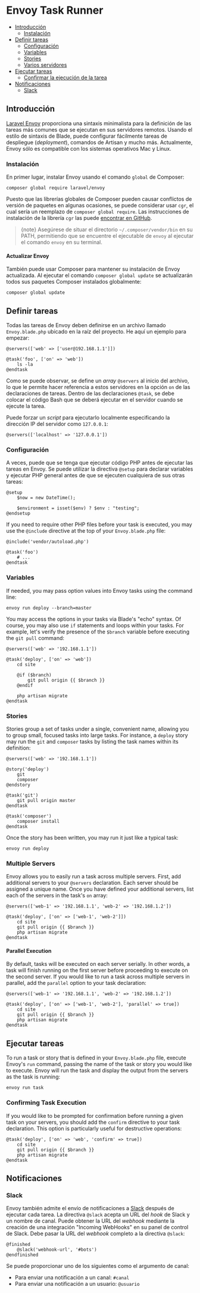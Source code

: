 # Envoy Task Runner

- [Introducción](#introduction) 
    - [Instalación](#installation)
- [Definir tareas](#writing-tasks) 
    - [Configuración](#setup)
    - [Variables](#variables)
    - [Stories](#stories)
    - [Varios servidores](#multiple-servers)
- [Ejecutar tareas](#running-tasks) 
    - [Confirmar la ejecución de la tarea](#confirming-task-execution)
- [Notificaciones](#notifications) 
    - [Slack](#slack)

<a name="introduction"></a>

## Introducción

[Laravel Envoy](https://github.com/laravel/envoy) proporciona una sintaxis minimalista para la definición de las tareas más comunes que se ejecutan en sus servidores remotos. Usando el estilo de sintaxis de Blade, puede configurar fácilmente tareas de despliegue (*deployment*), comandos de Artisan y mucho más. Actualmente, Envoy sólo es compatible con los sistemas operativos Mac y Linux.

<a name="installation"></a>

### Instalación

En primer lugar, instalar Envoy usando el comando `global` de Composer:

    composer global require laravel/envoy
    

Puesto que las librerías globales de Composer pueden causar conflictos de versión de paquetes en algunas ocasiones, se puede considerar usar `cgr`, el cual sería un reemplazo de `composer global require`. Las instrucciones de instalación de la librería `cgr` las puede [encontrar en GitHub](https://github.com/consolidation-org/cgr).

> {note} Asegúrese de situar el directorio `~/.composer/vendor/bin` en su PATH, permitiendo que se encuentre el ejecutable de `envoy` al ejecutar el comando `envoy` en su terminal.

#### Actualizar Envoy

También puede usar Composer para mantener su instalación de Envoy actualizada. Al ejecutar el comando `composer global update` se actualizarán todos sus paquetes Composer instalados globalmente:

    composer global update
    

<a name="writing-tasks"></a>

## Definir tareas

Todas las tareas de Envoy deben definirse en un archivo llamado `Envoy.blade.php` ubicado en la raíz del proyecto. He aquí un ejemplo para empezar:

    @servers(['web' => ['user@192.168.1.1']])
    
    @task('foo', ['on' => 'web'])
        ls -la
    @endtask
    

Como se puede observar, se define un *array* `@servers` al inicio del archivo, lo que le permite hacer referencia a estos servidores en la opción `on` de las declaraciones de tareas. Dentro de las declaraciones `@task`, se debe colocar el código Bash que se deberá ejecutar en el servidor cuando se ejecute la tarea.

Puede forzar un *script* para ejecutarlo localmente especificando la dirección IP del servidor como `127.0.0.1`:

    @servers(['localhost' => '127.0.0.1'])
    

<a name="setup"></a>

### Configuración

A veces, puede que se tenga que ejecutar código PHP antes de ejecutar las tareas en Envoy. Se puede utilizar la directiva ```@setup``` para declarar variables y ejecutar PHP general antes de que se ejecuten cualquiera de sus otras tareas:

    @setup
        $now = new DateTime();
    
        $environment = isset($env) ? $env : "testing";
    @endsetup
    

If you need to require other PHP files before your task is executed, you may use the `@include` directive at the top of your `Envoy.blade.php` file:

    @include('vendor/autoload.php')
    
    @task('foo')
        # ...
    @endtask
    

<a name="variables"></a>

### Variables

If needed, you may pass option values into Envoy tasks using the command line:

    envoy run deploy --branch=master
    

You may access the options in your tasks via Blade's "echo" syntax. Of course, you may also use `if` statements and loops within your tasks. For example, let's verify the presence of the `$branch` variable before executing the `git pull` command:

    @servers(['web' => '192.168.1.1'])
    
    @task('deploy', ['on' => 'web'])
        cd site
    
        @if ($branch)
            git pull origin {{ $branch }}
        @endif
    
        php artisan migrate
    @endtask
    

<a name="stories"></a>

### Stories

Stories group a set of tasks under a single, convenient name, allowing you to group small, focused tasks into large tasks. For instance, a `deploy` story may run the `git` and `composer` tasks by listing the task names within its definition:

    @servers(['web' => '192.168.1.1'])
    
    @story('deploy')
        git
        composer
    @endstory
    
    @task('git')
        git pull origin master
    @endtask
    
    @task('composer')
        composer install
    @endtask
    

Once the story has been written, you may run it just like a typical task:

    envoy run deploy
    

<a name="multiple-servers"></a>

### Multiple Servers

Envoy allows you to easily run a task across multiple servers. First, add additional servers to your `@servers` declaration. Each server should be assigned a unique name. Once you have defined your additional servers, list each of the servers in the task's `on` array:

    @servers(['web-1' => '192.168.1.1', 'web-2' => '192.168.1.2'])
    
    @task('deploy', ['on' => ['web-1', 'web-2']])
        cd site
        git pull origin {{ $branch }}
        php artisan migrate
    @endtask
    

#### Parallel Execution

By default, tasks will be executed on each server serially. In other words, a task will finish running on the first server before proceeding to execute on the second server. If you would like to run a task across multiple servers in parallel, add the `parallel` option to your task declaration:

    @servers(['web-1' => '192.168.1.1', 'web-2' => '192.168.1.2'])
    
    @task('deploy', ['on' => ['web-1', 'web-2'], 'parallel' => true])
        cd site
        git pull origin {{ $branch }}
        php artisan migrate
    @endtask
    

<a name="running-tasks"></a>

## Ejecutar tareas

To run a task or story that is defined in your `Envoy.blade.php` file, execute Envoy's `run` command, passing the name of the task or story you would like to execute. Envoy will run the task and display the output from the servers as the task is running:

    envoy run task
    

<a name="confirming-task-execution"></a>

### Confirming Task Execution

If you would like to be prompted for confirmation before running a given task on your servers, you should add the `confirm` directive to your task declaration. This option is particularly useful for destructive operations:

    @task('deploy', ['on' => 'web', 'confirm' => true])
        cd site
        git pull origin {{ $branch }}
        php artisan migrate
    @endtask
    

<a name="notifications"></a>
<a name="hipchat-notifications"></a>

## Notificaciones

<a name="slack"></a>

### Slack

Envoy también admite el envío de notificaciones a [Slack](https://slack.com) después de ejecutar cada tarea. La directiva `@slack` acepta un URL del *hook* de Slack y un nombre de canal. Puede obtener la URL del *webhook* mediante la creación de una integración "Incoming WebHooks" en su panel de control de Slack. Debe pasar la URL del *webhook* completo a la directiva `@slack`:

    @finished
        @slack('webhook-url', '#bots')
    @endfinished
    

Se puede proporcionar uno de los siguientes como el argumento de canal:

<div class="content-list">
  <ul>
    <li>
      Para enviar una notificación a un canal: <code>#canal</code>
    </li>
    <li>
      Para enviar una notificación a un usuario: <code>@usuario</code>
    </li>
  </ul>
</div>